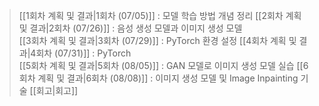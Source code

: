 > [[1회차 계획 및 결과|1회차 (07/05)]] : 모델 학습 방법 개념 정리
> [[2회차 계획 및 결과|2회차 (07/26)]] : 음성 생성 모델과 이미지 생성 모델  
> [[3회차 계획 및 결과|3회차 (07/29)]] : PyTorch 환경 설정
> [[4회차 계획 및 결과|4회차 (07/31)]] : PyTorch  
> [[5회차 계획 및 결과|5회차 (08/05)]] : GAN 모델로 이미지 생성 모델 실습
> [[6회차 계획 및 결과|6회차 (08/08)]] : 이미지 생성 모델 및 Image Inpainting 기술
> [[회고|회고]]